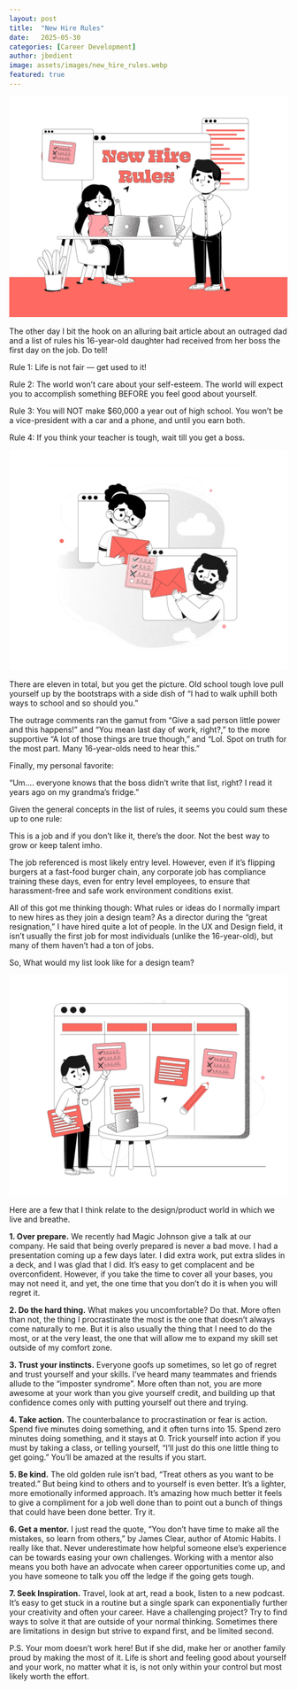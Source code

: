 ```yaml
---
layout: post
title:  "New Hire Rules"
date:   2025-05-30
categories: [Career Development]
author: jbedient
image: assets/images/new_hire_rules.webp
featured: true
---
```


![new-hire-rules.webp](../assets/images/new-hire-rules.webp "New Hire Rules")

The other day I bit the hook on an alluring bait article about an outraged dad and a list of rules his 16-year-old daughter had received from her boss the first day on the job. Do tell!

Rule 1: Life is not fair — get used to it!

Rule 2: The world won’t care about your self-esteem. The world will expect you to accomplish something BEFORE you feel good about yourself.

Rule 3: You will NOT make $60,000 a year out of high school. You won’t be a vice-president with a car and a phone, and until you earn both.

Rule 4: If you think your teacher is tough, wait till you get a boss.

![new-hires_rules_illustration_1.webp](../assets/images/new-hires_rules_illustration_1.webp "New Hire Rules Illustration 1")

There are eleven in total, but you get the picture. Old school tough love pull yourself up by the bootstraps with a side dish of “I had to walk uphill both ways to school and so should you.”

The outrage comments ran the gamut from “Give a sad person little power and this happens!” and “You mean last day of work, right?,” to the more supportive “A lot of those things are true though,” and “Lol. Spot on truth for the most part. Many 16-year-olds need to hear this.”

Finally, my personal favorite:

“Um…. everyone knows that the boss didn’t write that list, right? I read it years ago on my grandma’s fridge.”

Given the general concepts in the list of rules, it seems you could sum these up to one rule:

This is a job and if you don’t like it, there’s the door. Not the best way to grow or keep talent imho.

The job referenced is most likely entry level. However, even if it’s flipping burgers at a fast-food burger chain, any corporate job has compliance training these days, even for entry level employees, to ensure that harassment-free and safe work environment conditions exist.

All of this got me thinking though: What rules or ideas do I normally impart to new hires as they join a design team? As a director during the “great resignation,” I have hired quite a lot of people. In the UX and Design field, it isn’t usually the first job for most individuals (unlike the 16-year-old), but many of them haven’t had a ton of jobs.

So, What would my list look like for a design team?

![new-hire-rules-illustration_2.webp](../assets/images/new-hire-rules-illustration_2.webp "New Hire Rules Illustration 2")

Here are a few that I think relate to the design/product world in which we live and breathe.

**1. Over prepare.**
We recently had Magic Johnson give a talk at our company. He said that being overly prepared is never a bad move. I had a presentation coming up a few days later. I did extra work, put extra slides in a deck, and I was glad that I did. It’s easy to get complacent and be overconfident. However, if you take the time to cover all your bases, you may not need it, and yet, the one time that you don’t do it is when you will regret it.

**2. Do the hard thing.**
What makes you uncomfortable? Do that. More often than not, the thing I procrastinate the most is the one that doesn’t always come naturally to me. But it is also usually the thing that I need to do the most, or at the very least, the one that will allow me to expand my skill set outside of my comfort zone.

**3. Trust your instincts.**
Everyone goofs up sometimes, so let go of regret and trust yourself and your skills. I’ve heard many teammates and friends allude to the “imposter syndrome”. More often than not, you are more awesome at your work than you give yourself credit, and building up that confidence comes only with putting yourself out there and trying.

**4. Take action.**
The counterbalance to procrastination or fear is action. Spend five minutes doing something, and it often turns into 15. Spend zero minutes doing something, and it stays at 0. Trick yourself into action if you must by taking a class, or telling yourself, “I’ll just do this one little thing to get going.” You’ll be amazed at the results if you start.

**5. Be kind.**
The old golden rule isn’t bad, “Treat others as you want to be treated.” But being kind to others and to yourself is even better. It’s a lighter, more emotionally informed approach. It’s amazing how much better it feels to give a compliment for a job well done than to point out a bunch of things that could have been done better. Try it.

**6. Get a mentor.**
I just read the quote, “You don’t have time to make all the mistakes, so learn from others,” by James Clear, author of Atomic Habits. I really like that. Never underestimate how helpful someone else’s experience can be towards easing your own challenges. Working with a mentor also means you both have an advocate when career opportunities come up, and you have someone to talk you off the ledge if the going gets tough.

**7. Seek Inspiration.**
Travel, look at art, read a book, listen to a new podcast. It’s easy to get stuck in a routine but a single spark can exponentially further your creativity and often your career. Have a challenging project? Try to find ways to solve it that are outside of your normal thinking. Sometimes there are limitations in design but strive to expand first, and be limited second.

P.S. Your mom doesn’t work here! But if she did, make her or another family proud by making the most of it. Life is short and feeling good about yourself and your work, no matter what it is, is not only within your control but most likely worth the effort.
